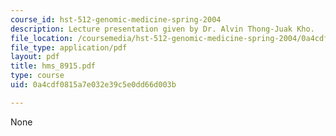 ```yaml
---
course_id: hst-512-genomic-medicine-spring-2004
description: Lecture presentation given by Dr. Alvin Thong-Juak Kho.
file_location: /coursemedia/hst-512-genomic-medicine-spring-2004/0a4cdf0815a7e032e39c5e0dd66d003b_hms_8915.pdf
file_type: application/pdf
layout: pdf
title: hms_8915.pdf
type: course
uid: 0a4cdf0815a7e032e39c5e0dd66d003b

---
```

None